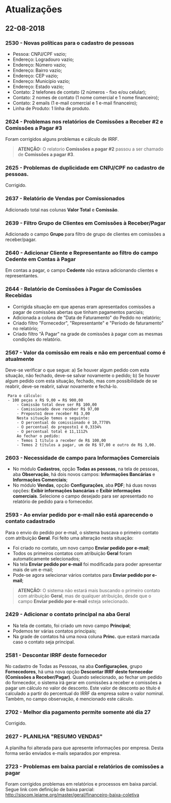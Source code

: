 # Atualizações

## 22-08-2018

### 2530 - Novas políticas para o cadastro de pessoas 
- Pessoa: CNPJ/CPF vazio;
- Endereço: Logradouro vazio;
- Endereço: Número vazio;
- Endereço: Bairro vazio;
- Endereço: CEP vazio;
- Endereço: Município vazio;
- Endereço: Estado vazio;
- Contato: 2 telefones de contato (2 números - fixo e/ou celular);
- Contato: 2 nomes de contato (1 nome comercial e 1 nome financeiro);
- Contato: 2 emails (1 e-mail comercial e 1 e-mail financeiro);
- Linha de Produto: 1 linha de produto.

### 2624 - Problemas nos relatórios de Comissões a Receber #2 e Comissões a Pagar #3
Foram corrigidos alguns problemas e cálculo de IRRF.
> **ATENÇÃO:** O relatorio **Comissões a pagar #2** passou a ser chamado de **Comissões a pagar #3**.

### 2625 - Problemas de duplicidade em CNPJ/CPF no cadastro de pessoas.
Corrigido.

### 2637 - Relatório de Vendas por Comissionados
Adicionado total nas colunas **Valor Total** e **Comissão**.

### 2639 - Filtro Grupo de Clientes em Comissões à Receber/Pagar
Adicionado o campo **Grupo** para filtro de grupo de clientes em comissões a receber/pagar.

### 2640 - Adicionar Cliente e Representante ao filtro do campo Cedente em Contas à Pagar
Em contas a pagar, o campo **Cedente** não estava adicionando clientes e representantes.

### 2644 - Relatório de Comissões à Pagar de Comissões Recebidas
- Corrigida situação em que apenas eram apresentados comissões a pagar de comissões abertas que tinham pagamentos parciais;
- Adicionada a coluna de "Data de Faturamento" do Pedido no relatório;
- Criado filtro "Fornecedor", "Representante" e "Período de faturamento" no relatório;
- Criado filtro "À Pagar" na grade de comissões à pagar com as mesmas condições do relatório.

### 2567 - Valor da comissão em reais e não em percentual como é atualmente		
Deve-se verificar o que segue:
a) Se houver algum pedido com esta situação, não fechado, deve-se salvar novamente o pedido;
b) Se houver algum pedido com esta situação, fechado, mas com possibilidade de se reabrir, deve-se reabrir, salvar novamente e fechá-lo.

     Para o cálculo:
     - 100 peças x R$ 9,00 = R$ 900,00
         - Comissão total deve ser R$ 100,00
         - Comissionado deve receber R$ 97,00		 
		 - Preposto1 deve receber R$ 3,00
		 Nesta situação temos o seguinte:
		 - O percentual do comissionado é 10,7778%
		 - O percentual do preposto1 é 0,3334%
		 - O percentual total é 11,1112%
		 Ao fechar o pedido:
		 - Temos 1 titulo a receber de R$ 100,00 
		 - Temos 2 títulos a pagar, um de R$ 97,00 e outro de R$ 3,00.


### 2603 - Necessidade de campo para Informações Comerciais
- No módulo **Cadastros**, opção **Todas as pessoas**, na tela de pessoas, aba **Observação**, há dois novos campos: **Informações Bancárias** e **Informações Comerciais**;
- No módulo **Vendas**, opção **Configurações**, aba **PDF**; há duas novas opções: **Exibir informações bancárias** e **Exibir informações comerciais**. Selecione o campo desejado para ser apresentado no relatório de pedido para o fornecedor.

### 2593 - Ao enviar pedido por e-mail não está aparecendo o contato cadastrado
Para o envio do pedido por e-mail, o sistema buscava o primeiro contato com atribuição **Geral**.
Foi feito uma alteração nesta situação:
- Foi criado no contato, um novo campo **Enviar pedido por e-mail**;
- Todos os primeiros contatos com atribuição **Geral** foram automaticamente selecionados;
- Na tela **Enviar pedido por e-mail** foi modificada para poder apresentar mais de um e-mail;
- Pode-se agora selecionar vários contatos para **Enviar pedido por e-mail**;
> **ATENÇÃO:** O sistema não estará mais buscando o primeiro contato com atribuição **Geral**, mas de qualquer atribuição, desde que o campo **Enviar pedido por e-mail** esteja selecionado.

### 2429 - Adicionar o contato principal na aba **Geral**
- Na tela de contato, foi criado um novo campo **Principal**;
- Podemos ter várias contatos principais;
- Na grade de contatos há uma nova coluna **Princ.** que estará marcada caso o contato seja principal.

### 2581 - Descontar IRRF deste fornecedor
No cadastro de Todas as Pessoas, na aba **Configurações**, grupo **Fornecedores**, há uma nova opção **Descontar IRRF deste fornecedor (Comissões a Receber/Pagar)**. Quando selecionado, ao fechar um pedido do fornecedor, o sistema irá gerar em comissões a receber e comissões a pagar um cálculo no valor de desconto. Este valor de desconto ao título é calculado a partir do percentual do IRRF da empresa sobre o valor nominal. Também, no campo observação, é mencionado este cálculo.

### 2702 - Melhor dia pagamento permite somente até dia 27
Corrigido.

### 2627 - PLANILHA **"RESUMO VENDAS"**
A planilha foi alterada para que apresente informações por empresa. Desta forma serão enviados e-mails separados por empresa.

### 2723 - Problemas em baixa parcial e relatórios de comissões a pagar
Foram corrigidos problemas em relatórios e processos em baixa parcial.
Segue link com definição de baixa parcial: http://siscom.leiame.org/master/geral/financeiro-baixa-coletiva

